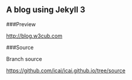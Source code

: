 ## A blog using Jekyll 3


###Preview

http://blog.w3cub.com


###Source


Branch source 

https://github.com/icai/icai.github.io/tree/source	

